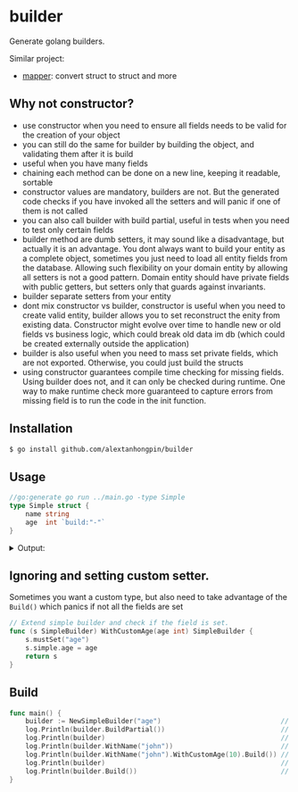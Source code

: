 # builder

Generate golang builders.

Similar project: 
- [mapper](https://github.com/alextanhongpin/mapper): convert struct to struct and more

## Why not constructor?

- use constructor when you need to ensure all fields needs to be valid for the creation of your object
- you can still do the same for builder by building the object, and validating them after it is build
- useful when you have many fields
- chaining each method can be done on a new line, keeping it readable, sortable
- constructor values are mandatory, builders are not. But the generated code checks if you have invoked all the setters and will panic if one of them is not called
- you can also call builder with build partial, useful in tests when you need to test only certain fields
- builder method are dumb setters, it may sound like a disadvantage, but actually it is an advantage. You dont always want to build your entity as a complete object, sometimes you just need to load all entity fields from the database. Allowing such flexibility on your domain entity by allowing all setters is not a good pattern. Domain entity should have private fields with public getters, but setters only that guards against invariants. 
- builder separate setters from your entity
- dont mix constructor vs builder, constructor is useful when you need to create valid entity, builder allows you to set reconstruct the enity from existing data. Constructor might evolve over time to handle new or old fields vs business logic, which could break old data im db (which could be created externally outside the application)
- builder is also useful when you need to mass set private fields, which are not exported. Otherwise, you could just build the structs
- using constructor guarantees compile time checking for missing fields. Using builder does not, and it can only be checked during runtime. One way to make runtime check more guaranteed to capture errors from missing field is to run the code in the init function. 

## Installation

```bash
$ go install github.com/alextanhongpin/builder
```

## Usage

```go
//go:generate go run ../main.go -type Simple
type Simple struct {
	name string
	age  int `build:"-"`
}
```

<details>
	<summary>Output:</summary>
	
```go
// Code generated by builder, DO NOT EDIT.
package main

import "fmt"

type SimpleBuilder struct {
	simple    Simple
	fields    []string
	fieldsSet uint64
}

func NewSimpleBuilder(additionalFields ...string) *SimpleBuilder {
	for _, field := range additionalFields {
		if field == "" {
			panic("builder: empty string in constructor")
		}
	}
	exists := make(map[string]bool)
	fields := append([]string{"name"}, additionalFields...)
	for _, field := range fields {
		if exists[field] {
			panic(fmt.Sprintf("builder: duplicate field %q", field))
		}
		exists[field] = true
	}
	return &SimpleBuilder{fields: fields}
}

// WithName sets name.
func (b SimpleBuilder) WithName(name string) SimpleBuilder {
	b.mustSet("name")
	b.simple.name = name
	return b
}

// Build returns Simple.
func (b SimpleBuilder) Build() Simple {
	for i, field := range b.fields {
		if !b.isSet(i) {
			panic(fmt.Sprintf("builder: %q not set", field))
		}
	}
	return b.simple
}

// Build returns Simple.
func (b SimpleBuilder) BuildPartial() Simple {
	return b.simple
}

func (b *SimpleBuilder) mustSet(field string) {
	i := b.indexOf(field)
	if b.isSet(i) {
		panic(fmt.Sprintf("builder: set %q twice", field))
	}
	b.fieldsSet |= 1 << i
}

func (b SimpleBuilder) isSet(pos int) bool {
	return (b.fieldsSet & (1 << pos)) == (1 << pos)
}

func (b SimpleBuilder) indexOf(field string) int {
	for i, f := range b.fields {
		if f == field {
			return i
		}
	}
	panic(fmt.Sprintf("builder: field: %q not found", field))
}
```

</details>

## Ignoring and setting custom setter.

Sometimes you want a custom type, but also need to take advantage of the `Build()` which panics if not all the fields are set
```go
// Extend simple builder and check if the field is set.
func (s SimpleBuilder) WithCustomAge(age int) SimpleBuilder {
	s.mustSet("age")
	s.simple.age = age
	return s
}
```

## Build


```go
func main() {
	builder := NewSimpleBuilder("age")                              // Pass custom fields that needs to be set.
	log.Println(builder.BuildPartial())                             // Allows the entity to be build partially.
	log.Println(builder)                                            // None of the values are set yet.
	log.Println(builder.WithName("john"))                           // name is set to true
	log.Println(builder.WithName("john").WithCustomAge(10).Build()) // name and age set and build success
	log.Println(builder)                                            // Every instance is immutable and they don't share state.
	log.Println(builder.Build())                                    // This will panic, since "name" and "age" is not set yet.
}
```
